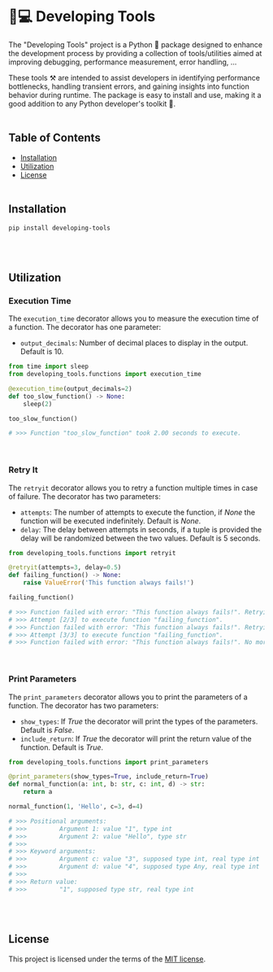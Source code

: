 # 🐣💻 Developing Tools
The "Developing Tools" project is a Python 🐍 package designed to enhance the development process by providing a collection of tools/utilities aimed at improving debugging, performance measurement, error handling, ...

These tools ⚒️ are intended to assist developers in identifying performance bottlenecks, handling transient errors, and gaining insights into function behavior during runtime. The package is easy to install and use, making it a good addition to any Python developer's toolkit 🚀.
<br><br>


## Table of Contents
- [Installation](#installation)
- [Utilization](#utilization)
- [License](#license)
<br><br>


## Installation
```bash
pip install developing-tools
```
<br><br>


## Utilization
### Execution Time
The `execution_time` decorator allows you to measure the execution time of a function. The decorator has one parameter:
- `output_decimals`: Number of decimal places to display in the output. Default is 10.

```python
from time import sleep
from developing_tools.functions import execution_time

@execution_time(output_decimals=2)
def too_slow_function() -> None:
    sleep(2)

too_slow_function()

# >>> Function "too_slow_function" took 2.00 seconds to execute.
```
<br>

### Retry It
The `retryit` decorator allows you to retry a function multiple times in case of failure. The decorator has two parameters:
- `attempts`: The number of attempts to execute the function, if *None* the function will be executed indefinitely. Default is *None*.
- `delay`: The delay between attempts in seconds, if a tuple is provided the delay will be randomized between the two values. Default is 5 seconds.

```python
from developing_tools.functions import retryit

@retryit(attempts=3, delay=0.5)
def failing_function() -> None:
    raise ValueError('This function always fails!')

failing_function()

# >>> Function failed with error: "This function always fails!". Retrying in 0.50 seconds ...
# >>> Attempt [2/3] to execute function "failing_function".
# >>> Function failed with error: "This function always fails!". Retrying in 0.50 seconds ...
# >>> Attempt [3/3] to execute function "failing_function".
# >>> Function failed with error: "This function always fails!". No more attempts.
```
<br>

### Print Parameters
The `print_parameters` decorator allows you to print the parameters of a function. The decorator has two parameters:
- `show_types`: If *True* the decorator will print the types of the parameters. Default is *False*.
- `include_return`: If *True* the decorator will print the return value of the function. Default is *True*.

```python
from developing_tools.functions import print_parameters

@print_parameters(show_types=True, include_return=True)
def normal_function(a: int, b: str, c: int, d) -> str:
    return a

normal_function(1, 'Hello', c=3, d=4)

# >>> Positional arguments:
# >>>         Argument 1: value "1", type int
# >>>         Argument 2: value "Hello", type str
# >>>
# >>> Keyword arguments:
# >>>         Argument c: value "3", supposed type int, real type int
# >>>         Argument d: value "4", supposed type Any, real type int
# >>>
# >>> Return value:
# >>>         "1", supposed type str, real type int
```
<br><br>


## License
This project is licensed under the terms of the [MIT license](https://choosealicense.com/licenses/mit/).
